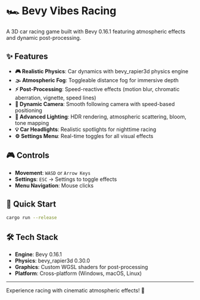 # 🏎️ Bevy Vibes Racing

A 3D car racing game built with Bevy 0.16.1 featuring atmospheric effects and dynamic post-processing.

## ✨ Features

- **🎮 Realistic Physics**: Car dynamics with bevy_rapier3d physics engine
- **🌫️ Atmospheric Fog**: Toggleable distance fog for immersive depth
- **⚡ Post-Processing**: Speed-reactive effects (motion blur, chromatic aberration, vignette, speed lines)
- **🎥 Dynamic Camera**: Smooth following camera with speed-based positioning
- **🌅 Advanced Lighting**: HDR rendering, atmospheric scattering, bloom, tone mapping
- **💡 Car Headlights**: Realistic spotlights for nighttime racing
- **⚙️ Settings Menu**: Real-time toggles for all visual effects

## 🎮 Controls

- **Movement**: `WASD` or `Arrow Keys`
- **Settings**: `ESC` → Settings to toggle effects
- **Menu Navigation**: Mouse clicks

## 🚀 Quick Start

```bash
cargo run --release
```

## 🛠️ Tech Stack

- **Engine**: Bevy 0.16.1
- **Physics**: bevy_rapier3d 0.30.0
- **Graphics**: Custom WGSL shaders for post-processing
- **Platform**: Cross-platform (Windows, macOS, Linux)

---

Experience racing with cinematic atmospheric effects! 🏁